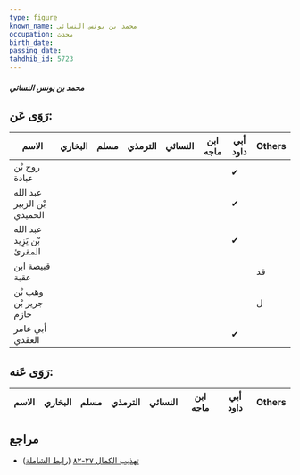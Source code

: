 ```yaml
---
type: figure
known_name: محمد بن يونس النسائي
occupation: محدث
birth_date:
passing_date:
tahdhib_id: 5723
---
```

##### محمد بن يونس النسائي

## رَوَى عَن:
| الاسم                       | البخاري | مسلم | الترمذي | النسائي | ابن ماجه | أبي داود | Others |
| --------------------------- | ------- | ---- | ------- | ------- | -------- | -------- | ------ |
| روح بْن عبادة               |         |      |         |         |          | ✔        |        |
| عبد الله بْن الزبير الحميدي |         |      |         |         |          | ✔        |        |
| عبد الله بْن يَزِيد المقرئ  |         |      |         |         |          | ✔        |        |
| قبيصة ابن عقبة              |         |      |         |         |          |          | قد     |
| وهب بْن جرير بْن حازم       |         |      |         |         |          |          | ل      |
| أبي عامر العقدي             |         |      |         |         |          | ✔        |        |
## رَوَى عَنه:
| الاسم | البخاري | مسلم | الترمذي | النسائي | ابن ماجه | أبي داود | Others |
| ----- | ------- | ---- | ------- | ------- | -------- | -------- | ------ |
## مراجع
- [تهذيب الكمال ٢٧-٨٢](obsidian://open?vault=Tahdhib-al-Kamal&file=Figures/٥٧٢٣-محمد%20بن%20يونس%20النسائي) ([رابط الشاملة](https://shamela.ws/book/3722/14471))